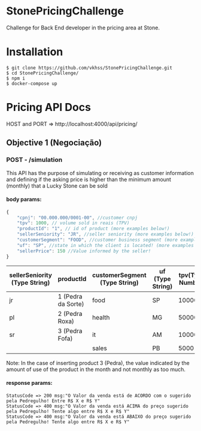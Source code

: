 # StonePricingChallenge

Challenge for Back End developer in the pricing area at Stone.

# Installation

```
$ git clone https://github.com/vkhss/StonePricingChallenge.git
$ cd StonePricingChallenge/
$ npm i
$ docker-compose up
```

# Pricing API Docs

HOST and PORT => http://localhost:4000/api/pricing/

## Objective 1 (Negociação)

### POST - /simulation

This API has the purpose of simulating or receiving as customer information and defining
if the asking price is higher than the minimum amount (monthly) that a Lucky Stone
can be sold

#### body params:

~~~javascript
{
    "cpnj": "00.000.000/0001-00", //customer cnpj
    "tpv": 1000, // volume sold in reais (TPV)
    "productId": "1", // id of product (more examples below!)
    "sellerSeniority": "JR", //seller seniority (more examples below!)
    "customerSegment": "FOOD", //customer business segment (more examples below!)
    "uf": "SP", //state in which the client is located! (more examples below!)
    "sellerPrice": 150 //Value informed by the seller!
}
~~~

| sellerSeniority (Type String) | productId          | customerSegment (Type String) | uf (Type String) | tpv(Type Number) | sellerPrice (Type Number) |
|-------------------------------|--------------------|-------------------------------|------------------|------------------|---------------------------|
| jr                            | 1 (Pedra da Sorte) | food                          | SP               | 1000000          | 200                       |
| pl                            | 2 (Pedra Roxa)     | health                        | MG               | 500000           | 150                       |
| sr                            | 3 (Pedra Fofa)     | it                            | AM               | 10000            | 100                       |
|                               |                    | sales                         | PB               | 5000             | 80                        |

Note: In the case of inserting product 3 (Pedra), the value indicated by the amount of use of the product in the month and not monthly as too much.

#### response params:
```
StatusCode => 200 msg:"O Valor da venda está de ACORDO com o sugerido pela Pedregulho! Entre R$ X e R$ Y"
StatusCode => 400 msg:"O Valor da venda está ACIMA do preço sugerido pela Pedregulho! Tente algo entre R$ X e R$ Y"
StatusCode => 400 msg:"O Valor da venda está ABAIXO do preço sugerido pela Pedregulho! Tente algo entre R$ X e R$ Y"

```











